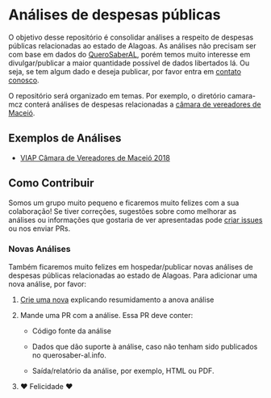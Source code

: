 # Análises de despesas públicas

O objetivo desse repositório é consolidar análises a respeito de despesas públicas relacionadas ao estado de Alagoas. As análises não precisam ser com base em dados do [QueroSaberAL](https://querosaber-al.info), porém temos muito interesse em divulgar/publicar a maior quantidade possível de dados libertados lá. Ou seja, se tem algum dado e deseja publicar, por favor entra em [contato conosco](mailto:querosaber.al@gmail.com).

O repositório será organizado em temas. Por exemplo, o diretório camara-mcz conterá análises de despesas relacionadas a [câmara de vereadores de Maceió](https://www.maceio.al.leg.br/).

## Exemplos de Análises

* [VIAP Câmara de Vereadores de Maceió 2018](https://github.com/querosaber-al/analises/blob/master/viap-camara-maceio/analise-2018.html)

## Como Contribuir

Somos um grupo muito pequeno e ficaremos muito felizes com a sua colaboração! Se tiver correções, sugestões sobre como melhorar as análises ou informações que gostaria de ver apresentadas pode [criar issues](https://github.com/querosaber-al/analises/issues/new) ou nos enviar PRs.

### Novas Análises

Também ficaremos muito felizes em hospedar/publicar novas análises de despesas públicas relacionadas ao estado de Alagoas. Para adicionar uma nova análise, por favor:

1. [Crie uma nova](https://github.com/querosaber-al/analises/issues/new) explicando resumidamento a anova análise

1. Mande uma PR com a análise. Essa PR deve conter:

     * Código fonte da análise

     * Dados que dão suporte à análise, caso não tenham sido publicados no querosaber-al.info.

     * Saída/relatório da análise, por exemplo, HTML ou PDF.

1. :heart: Felicidade :heart:
